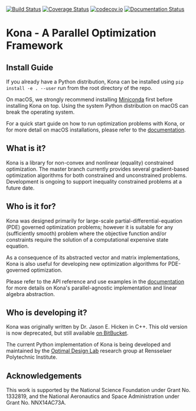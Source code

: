 [![Build Status](https://travis-ci.org/OptimalDesignLab/Kona.svg?branch=master)](https://travis-ci.org/OptimalDesignLab/Kona)
[![Coverage Status](https://coveralls.io/repos/OptimalDesignLab/Kona/badge.svg?branch=master&service=github)](https://coveralls.io/github/OptimalDesignLab/Kona?branch=master)
[![codecov.io](http://codecov.io/github/OptimalDesignLab/Kona/coverage.svg?branch=master)](http://codecov.io/github/OptimalDesignLab/Kona?branch=master)
[![Documentation Status](https://readthedocs.org/projects/kona/badge/?version=latest)](http://kona.readthedocs.io/)

# Kona - A Parallel Optimization Framework

## Install Guide

If you already have a Python distribution, Kona can be installed using `pip install -e . --user` 
run from the root directory of the repo. 

On macOS, we strongly recommend installing [Miniconda](https://conda.io/miniconda.html) first 
before installing Kona on top. Using the system Python distribution on macOS can break the 
operating system.

For a quick start guide on how to run optimization problems with Kona, or for more detail on 
macOS installations, please refer to the [documentation](http://kona.readthedocs.org).

## What is it?

Kona is a library for non-convex and nonlinear (equality) constrained optimization. The master 
branch currently provides several gradient-based optimization algorithms for both constrained and 
unconstrained problems. Development is ongoing to support inequality constrained problems at a 
future date.

## Who is it for?

Kona was designed primarily for large-scale partial-differential-equation (PDE)
governed optimization problems; however it is suitable for any
(sufficiently smooth) problem where the objective function and/or constraints
require the solution of a computational expensive state equation.

As a consequence of its abstracted vector and matrix implementations, Kona is
also useful for developing new optimization algorithms for PDE-governed
optimization.

Please refer to the API reference and use examples in the
[documentation](http://kona.readthedocs.org) for more details on Kona's
parallel-agnostic implementation and linear algebra abstraction.

## Who is developing it?

Kona was originally written by Dr. Jason E. Hicken in C++. This old version is
now deprecated, but still available [on BitBucket](https://bitbucket.org/odl/kona).

The current Python implementation of Kona is being developed and maintained by the 
[Optimal Design Lab](http://www.optimaldesignlab.com) research group at Rensselaer Polytechnic 
Institute.

## Acknowledgements

This work is supported by the National Science Foundation under Grant No.
1332819, and the National Aeronautics and Space Administration under Grant No. 
NNX14AC73A.
